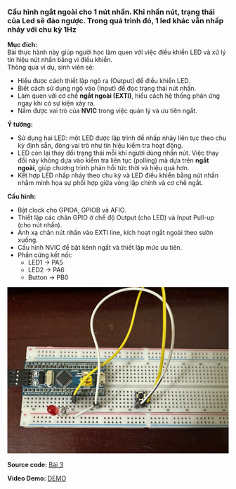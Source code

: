
### Cấu hình ngắt ngoài cho 1 nút nhấn. Khi nhấn nút, trạng thái của Led sẽ đảo ngược. Trong quá trình đó, 1 led khác vẫn nhấp nháy với chu kỳ 1Hz
**Mục đích:**  
Bài thực hành này giúp người học làm quen với việc điều khiển LED và xử lý tín hiệu nút nhấn bằng vi điều khiển.  
Thông qua ví dụ, sinh viên sẽ:  
- Hiểu được cách thiết lập ngõ ra (Output) để điều khiển LED.  
- Biết cách sử dụng ngõ vào (Input) để đọc trạng thái nút nhấn.  
- Làm quen với cơ chế **ngắt ngoài (EXTI)**, hiểu cách hệ thống phản ứng ngay khi có sự kiện xảy ra.  
- Nắm được vai trò của **NVIC** trong việc quản lý và ưu tiên ngắt.  

**Ý tưởng:**  
- Sử dụng hai LED: một LED được lập trình để nhấp nháy liên tục theo chu kỳ định sẵn, đóng vai trò như tín hiệu kiểm tra hoạt động.  
- LED còn lại thay đổi trạng thái mỗi khi người dùng nhấn nút. Việc thay đổi này không dựa vào kiểm tra liên tục (polling) mà dựa trên **ngắt ngoài**, giúp chương trình phản hồi tức thời và hiệu quả hơn.  
- Kết hợp LED nhấp nháy theo chu kỳ và LED điều khiển bằng nút nhấn nhằm minh họa sự phối hợp giữa vòng lặp chính và cơ chế ngắt.  

**Cấu hình:**  
- Bật clock cho GPIOA, GPIOB và AFIO.  
- Thiết lập các chân GPIO ở chế độ Output (cho LED) và Input Pull-up (cho nút nhấn).  
- Ánh xạ chân nút nhấn vào EXTI line, kích hoạt ngắt ngoài theo sườn xuống.  
- Cấu hình NVIC để bật kênh ngắt và thiết lập mức ưu tiên.  
- Phần cứng kết nối:  
  - LED1 → PA5  
  - LED2 → PA6  
  - Button → PB0  
 

![alt text](Ex1.jpg)  

**Source code:** [Bài 3](main.c)  

**Video Demo:** [DEMO](https://drive.google.com/drive/u/0/folders/18WuSejkMz8G0gB_w4a7SlnFkfVLqn4w3)









